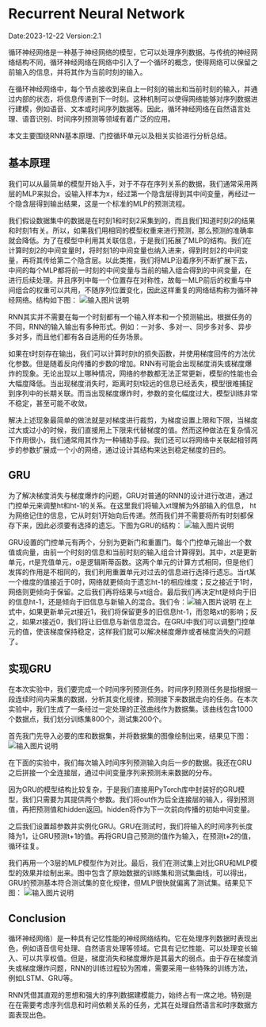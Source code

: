 ﻿#  Recurrent Neural Network
Date:2023-12-22
Version:2.1

循环神经网络是一种基于神经网络的模型，它可以处理序列数据。与传统的神经网络结构不同，循环神经网络在网络中引入了一个循环的概念，使得网络可以保留之前输入的信息，并将其作为当前时刻的输入。

在循环神经网络中，每个节点接收到来自上一时刻的输出和当前时刻的输入，并通过内部的状态，将信息传递到下一时刻。这种机制可以使得网络能够对序列数据进行建模，例如语音、文本或时间序列数据等。因此，循环神经网络在自然语言处理、语音识别、时间序列预测等领域有着广泛的应用。

本文主要围绕RNN基本原理、门控循环单元以及相关实验进行分析总结。

##  基本原理
我们可以从最简单的模型开始入手，对于不存在序列关系的数据，我们通常采用两层的MLP来拟合。设输入样本为x，经过第一个隐含层得到其中间变量，再经过一个隐含层得到输出结果，这是一个标准的MLP的预测流程。

我们假设数据集中的数据是在时刻1和时刻2采集到的，而且我们知道时刻2的结果和时刻1有关。所以，如果我们用相同的模型权重来进行预测，那么预测的准确率就会降低。为了在模型中利用其关联信息，于是我们拓展了MLP的结构。我们在计算时刻2的中间变量时，将时刻1的中间变量也纳入进来，得到时刻2的中间变量，再将其传给第二个隐含层。以此类推，我们将MLP沿着序列不断扩展下去，中间的每个MLP都将前一时刻的中间变量与当前的输入组合得到的中间变量，在进行后续处理。并且序列中每一个位置存在对称性，故每一MLP前后的权重与中间组合的权重可以共用，不随序列位置变化，因此这样重复的网络结构称为循环神经网络。结构如下图：
![输入图片说明](/imgs/2023-12-10/T6TUhJOLBaSde9Dc.png)

RNN其实并不需要在每一个时刻都有一个输入样本和一个预测输出。根据任务的不同，RNN的输入输出有多种形式。例如：一对多、多对一、同步多对多、异步多对多，而且他们都有各自适用的任务场景。

如果在t时刻存在输出，我们可以计算时刻t的损失函数，并使用梯度回传的方法优化参数。但是随着反向传播的步数的增加。RNN有可能会出现梯度消失或梯度爆炸的现象。无论出现以上哪种情况，网络的参数都无法正常更新，模型的性能也会大幅度降低。当出现梯度消失时，距离时刻t较远的信息已经丢失，模型很难捕捉到序列中的长期关联。而当出现梯度爆炸时，参数的变化幅度过大，模型训练非常不稳定，甚至可能不收敛。

解决上述现象最简单的做法就是对梯度进行裁剪，为梯度设置上限和下限，当梯度过大或过小的时候，我们直接用上下限来代替梯度的值。然而这种做法在复杂情况下作用很小，我们通常用其作为一种辅助手段。我们还可以将网络中关联起相邻两步的参数扩展成一个小的网络，通过设计其结构来达到稳定梯度的目的。

##  GRU
为了解决梯度消失与梯度爆炸的问题，GRU对普通的RNN的设计进行改进，通过门控单元来调整ht和ht-1的关系。在这里我们将输入xt理解为外部输入的信息， ht为网络记住的信息，它从时刻1开始向后传递。然而我们并不需要将所有时刻都保存下来，因此必须要有选择的遗忘。下图为GRU的结构：
![输入图片说明](/imgs/2023-12-11/cOQkubNpRZFp6yqm.png)

GRU设置的门控单元有两个，分别为更新门和重置门。每个门控单元输出一个数值或向量，由前一个时刻的信息和当前时刻的输入组合计算得到。其中，zt是更新单元，rt是充值单元，σ是逻辑斯蒂函数。这两个单元的计算方式相同，但是他们发挥的作用是不相同的，我们利用重置单元对过去的信息进行选择行遗忘。当rt某一个维度的值接近于0时，网络就更倾向于遗忘ht-1的相应维度；反之接近于1时，网络则更倾向于保留。之后我们再将结果与xt组合。最后我们再决定ht是倾向于旧的信息ht-1，还是倾向于旧信息与新输入的混合。我们令：![输入图片说明](/imgs/2023-12-11/8dKAPAeulLTPtzjJ.png)
在上式中，如果更新单元zt接近1，我们将保留更多的旧信息ht-1，而忽略xt的影响；反之，如果zt接近0，我们将让旧信息与新信息混合。在GRU中我们可以调整门控单元的值，使该梯度保持稳定，这样我们就可以解决梯度爆炸或者梯度消失的问题了。

##  实现GRU
在本次实验中，我们要完成一个时间序列预测任务。时间序列预测任务是指根据一段连续时间内采集的数据，分析其变化规律，预测接下来数据走向的任务。在本次实验中，我们生成了一条经过一定处理的正弦曲线作为数据集。该曲线包含1000个数据点，我们划分训练集800个，测试集200个。

首先我门先导入必要的库和数据集，并将数据集的图像绘制出来，结果见下图：![输入图片说明](/imgs/2023-12-11/c83FiP1ZBcVoivr0.png)

在下面的实验中，我们每次输入时间序列预测输入向后一步的数据。我还在GRU之后拼接一个全连接层，通过中间变量序列来预测未来数据的分布。

因为GRU的模型结构比较复杂，于是我们直接用PyTorch库中封装好的GRU模型，我们只需要为其提供两个参数。我们将out作为后全连接层的输入，得到预测值，再把预测值和hidden返回。hidden将作为下一次前向传播的初始中间变量。

之后我们设置超参数并实例化GRU。GRU在测试时，我们将输入的时间序列长度降为1，让GRU预测t+1的值。再将GRU自己预测的值作为输入，在预测t+2的值，循环往复。

我们再用一个3层的MLP模型作为对比。最后，我们在测试集上对比GRU和MLP模型的效果并绘制出来。图中包含了原始数据的训练集和测试集曲线，可以得出，GRU的预测基本符合测试集的变化规律，但MLP很快就偏离了测试集。结果见下图：
![输入图片说明](/imgs/2023-12-11/47BP6FgQg2BXr7Nt.png)

##  Conclusion
循环神经网络）是一种具有记忆性能的神经网络结构。它在处理序列数据时表现出色，例如语音信号处理、自然语言处理等领域。它具有记忆性能、可以处理变长输入、可以共享权值。但是，梯度消失和梯度爆炸是其最大的弱点。由于存在梯度消失或梯度爆炸问题，RNN的训练过程较为困难，需要采用一些特殊的训练方法，例如LSTM、GRU等。

RNN凭借其直观的思想和强大的序列数据建模能力，始终占有一席之地。特别是在在需要考虑序列信息和时间依赖关系的任务，尤其在处理自然语言和时序数据方面表现出色。
